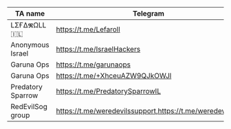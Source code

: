 |TA name|Telegram|Website|Other info|
| ------ | ------ | ------ | ------ |
|LΣҒΔ𝕽ΩLL 🇮🇱|https://t.me/Lefaroll||admin: @LefarollFresco|
|Anonymous Israel|https://t.me/IsraelHackers|||
|Garuna Ops|https://t.me/garunaops|||
|Garuna Ops|https://t.me/+XhceuAZW9QJkOWJl|||
|Predatory Sparrow|https://t.me/PredatorySparrowIL|||
|RedEvilSog group|https://t.me/weredevilssupport,https://t.me/weredevilsog||X account https://x.com/redevilsog|||